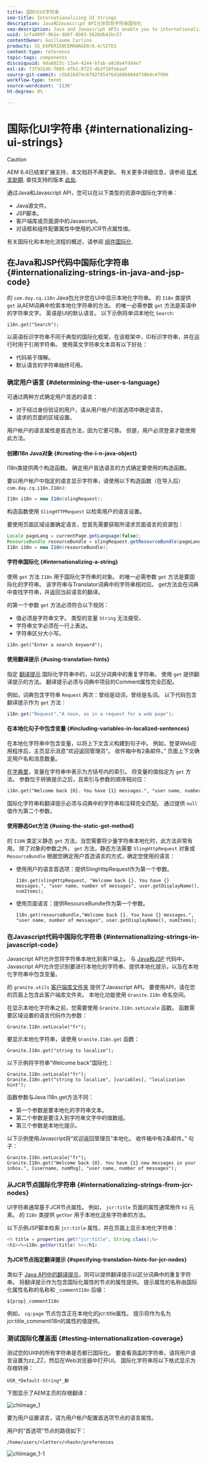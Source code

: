```yaml
---
title: 国际化UI字符串
seo-title: Internationalizing UI Strings
description: Java和Javascript API允许您将字符串国际化
seo-description: Java and Javascript APIs enable you to internationalize strings
uuid: 1cfa409f-9b1e-466f-8b03-5628db42bc57
contentOwner: Guillaume Carlino
products: SG_EXPERIENCEMANAGER/6.4/SITES
content-type: reference
topic-tags: components
discoiquuid: 9da8823c-13a4-4244-bfab-a910a4fd44e7
exl-id: f3f931db-7085-4fb1-8723-db3f18febaaf
source-git-commit: c5b816d74c6f02f85476d16868844f39b4c47996
workflow-type: tm+mt
source-wordcount: '1136'
ht-degree: 0%

---
```


# 国际化UI字符串 {#internationalizing-ui-strings}

>[!CAUTION]
>
>AEM 6.4已结束扩展支持，本文档将不再更新。 有关更多详细信息，请参阅 [技术支助期](https://helpx.adobe.com/cn/support/programs/eol-matrix.html). 查找支持的版本 [此处](https://experienceleague.adobe.com/docs/).

通过Java和Javascript API，您可以在以下类型的资源中国际化字符串：

* Java源文件。
* JSP脚本。
* 客户端库或页面源中的Javascript。
* 对话框和组件配置属性中使用的JCR节点属性值。

有关国际化和本地化流程的概述，请参阅 [组件国际化](/help/sites-developing/i18n.md).

## 在Java和JSP代码中国际化字符串 {#internationalizing-strings-in-java-and-jsp-code}

的 `com.day.cq.i18n` Java包允许您在UI中显示本地化字符串。 的 `I18n` 类提供 `get` 从AEM词典中检索本地化字符串的方法。 的唯一必需参数 `get` 方法是英语中的字符串文字。 英语是UI的默认语言。 以下示例将单词本地化 `Search`:

`i18n.get("Search");`

以英语标识字符串不同于典型的国际化框架，在该框架中，ID标识字符串，并在运行时用于引用字符串。 使用英文字符串文本具有以下好处：

* 代码易于理解。
* 默认语言的字符串始终可用。

### 确定用户语言 {#determining-the-user-s-language}

可通过两种方式确定用户首选的语言：

* 对于经过身份验证的用户，请从用户帐户的首选项中确定语言。
* 请求的页面的区域设置。

用户帐户的语言属性是首选方法，因为它更可靠。 但是，用户必须登录才能使用此方法。

#### 创建I18n Java对象 {#creating-the-i-n-java-object}

I18n类提供两个构造函数。 确定用户首选语言的方式确定要使用的构造函数。

要以用户帐户中指定的语言显示字符串，请使用以下构造函数（在导入后） `com.day.cq.i18n.I18n)`:

```java
I18n i18n = new I18n(slingRequest);
```

构造函数使用 `SlingHTTPRequest` 以检索用户的语言设置。

要使用页面区域设置确定语言，您首先需要获取所请求页面语言的资源包：

```java
Locale pageLang = currentPage.getLanguage(false);
ResourceBundle resourceBundle = slingRequest.getResourceBundle(pageLang);
I18n i18n = new I18n(resourceBundle); 
```

#### 字符串国际化 {#internationalizing-a-string}

使用 `get` 方法 `I18n` 用于国际化字符串的对象。 的唯一必需参数 `get` 方法是要国际化的字符串。 该字符串与Translator词典中的字符串相对应。 get方法会在词典中查找字符串，并返回当前语言的翻译。

的第一个参数 `get` 方法必须符合以下规则：

* 值必须是字符串文字。 类型的变量 `String` 无法接受。
* 字符串文字必须在一行上表达。
* 字符串区分大小写。

```xml
i18n.get("Enter a search keyword");
```

#### 使用翻译提示 {#using-translation-hints}

指定 [翻译提示](/help/sites-developing/i18n-translator.md#adding-changing-and-removing-strings) 国际化字符串中的，以区分词典中的重复字符串。 使用 `get` 提供翻译提示的方法。 翻译提示必须与词典中项目的Comment属性完全匹配。

例如，词典包含字符串 `Request` 两次：曾经是动词，曾经是名词。 以下代码包含翻译提示作为 `get` 方法：

```java
i18n.get("Request","A noun, as in a request for a web page");
```

#### 在本地化句子中包含变量 {#including-variables-in-localized-sentences}

在本地化字符串中包含变量，以将上下文含义构建到句子中。 例如，登录Web应用程序后，主页显示消息“欢迎返回管理员”。 收件箱中有2条邮件。” 页面上下文确定用户名和消息数量。

[在字典里](/help/sites-developing/i18n-translator.md#adding-changing-and-removing-strings)，变量在字符串中表示为方括号内的索引。 将变量的值指定为 `get` 方法。 参数位于转换提示之后，且索引与参数的顺序相对应：

```xml
i18n.get("Welcome back {0}. You have {1} messages.", "user name, number of messages", user.getDisplayName(), numItems); 
```

国际化字符串和翻译提示必须与词典中的字符串和注释完全匹配。 通过提供 `null` 值作为第二个参数。

#### 使用静态Get方法 {#using-the-static-get-method}

的 `I18N` 类定义静态 `get` 方法，当您需要将少量字符串本地化时，此方法非常有用。 除了对象的参数之外， `get` 方法，静态方法需要 `SlingHttpRequest` 对象或 `ResourceBundle` 根据您确定用户首选语言的方式，确定您使用的语言：

* 使用用户的语言首选项：提供SlingHttpRequest作为第一个参数。

   `I18n.get(slingHttpRequest, "Welcome back {}. You have {} messages.", "user name, number of messages", user.getDisplayName(), numItems);`
* 使用页面语言：提供ResourceBundle作为第一个参数。

   `I18n.get(resourceBundle,"Welcome back {}. You have {} messages.", "user name, number of messages", user.getDisplayName(), numItems);`

### 在Javascript代码中国际化字符串 {#internationalizing-strings-in-javascript-code}

Javascript API允许您将字符串本地化到客户端上。 与 [Java和JSP](#internationalizing-strings-in-java-and-jsp-code) 代码中，Javascript API允许您识别要进行本地化的字符串、提供本地化提示，以及在本地化字符串中包含变量。

的 `granite.utils` [客户端库文件夹](/help/sites-developing/clientlibs.md) 提供了Javascript API。 要使用API，请在您的页面上包含此客户端库文件夹。 本地化功能使用 `Granite.I18n` 命名空间。

在显示本地化字符串之前，您需要使用 `Granite.I18n.setLocale` 函数。 函数需要区域设置的语言代码作为参数：

```
Granite.I18n.setLocale("fr");
```

要显示本地化字符串，请使用 `Granite.I18n.get` 函数：

```
Granite.I18n.get("string to localize");
```

以下示例将字符串“Welcome back”国际化：

```
Granite.I18n.setLocale("fr");
Granite.I18n.get("string to localize", [variables], "localization hint");
```

函数参数与Java I18n.get方法不同：

* 第一个参数是要本地化的字符串文本。
* 第二个参数是要注入到字符串文字中的值数组。
* 第三个参数是本地化提示。

以下示例使用Javascript将“欢迎返回管理员”本地化。 收件箱中有2条邮件。” 句子：

```
Granite.I18n.setLocale("fr");
Granite.I18n.get("Welcome back {0}. You have {1} new messages in your inbox.", [username, numMsg], "user name, number of messages");
```

### 从JCR节点国际化字符串 {#internationalizing-strings-from-jcr-nodes}

UI字符串通常基于JCR节点属性。 例如， `jcr:title` 页面的属性通常用作 `h1` 元素。 的 `I18n` 类提供 `getVar` 用于本地化这些字符串的方法。

以下示例JSP脚本检索 `jcr:title` 属性，并在页面上显示本地化字符串：

```java
<% title = properties.get("jcr:title", String.class);%>
<h1><%=i18n.getVar(title) %></h1>
```

#### 为JCR节点指定翻译提示 {#specifying-translation-hints-for-jcr-nodes}

类似于 [Java API中的翻译提示](#using-translation-hints)，则可以提供翻译提示以区分词典中的重复字符串。 将翻译提示作为包含国际化属性的节点的属性提供。 提示属性的名称由国际化属性名称的名称和 `_commentI18n` 后缀：

`${prop}_commentI18n`

例如， `cq:page` 节点包含正在本地化的jcr:title属性。 提示将作为名为jcr:title_commentI18n的属性的值提供。

### 测试国际化覆盖面 {#testing-internationalization-coverage}

测试您的UI中的所有字符串是否都已国际化。 要查看涵盖的字符串，请将用户语言设置为zz_ZZ，然后在Web浏览器中打开UI。 国际化字符串将以下格式显示为存根转换：

`USR_*Default-String*_尠`

下图显示了AEM主页的存根翻译：

![chlimage_1](assets/chlimage_1.jpeg)

要为用户设置语言，请为用户帐户配置首选项节点的语言属性。

用户的“首选项”节点的路径如下：

`/home/users/<letter>/<hash>/preferences`

![chlimage_1-1](assets/chlimage_1-1.jpeg)
